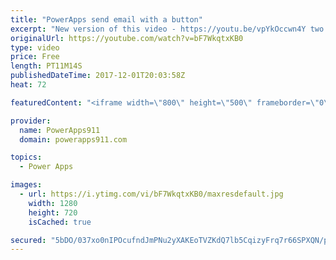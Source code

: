 ```yaml
---
title: "PowerApps send email with a button"
excerpt: "New version of this video - https://youtu.be/vpYkOccwn4Y two years newer and covers in more details.  In this video, we learn to send an email from PowerApps with a button. The final result sends a link to a SharePoint list item helping you learn to leverage edit forms and ThisItem.  This build upon"
originalUrl: https://youtube.com/watch?v=bF7WkqtxKB0
type: video
price: Free
length: PT11M14S
publishedDateTime: 2017-12-01T20:03:58Z
heat: 72

featuredContent: "<iframe width=\"800\" height=\"500\" frameborder=\"0\" src=\"https://www.youtube.com/embed/bF7WkqtxKB0\" allow=\"accelerometer; autoplay; encrypted-media; gyroscope; picture-in-picture\" allowfullscreen></iframe>"

provider:
  name: PowerApps911
  domain: powerapps911.com

topics:
  - Power Apps

images:
  - url: https://i.ytimg.com/vi/bF7WkqtxKB0/maxresdefault.jpg
    width: 1280
    height: 720
    isCached: true

secured: "5bDO/037xo0nIPOcufndJmPNu2yXAKEoTVZKdQ7lb5CqizyFrq7r66SPXQN/pWlbZ0I9Cf5I3Lj7KG5qSJz42ReYGD4CrTFmBUMIUxBv42w5G4CV01reznX0UfQYCqH8pl09HSzxMpunPZKL/3UZn23R/FP5DJ9wIez4eNRCBE0wNjV+lQ1kMB/WkN19LzUrPFrNehcZ/eGShe111Trf2QPySLZMat53fDn5FUNpfxc6g22DBFWSZSkL1l8WhebjvI39+vrX+35xPCFRI+cKJK22vZtV7HAw5KcOBuvciZvf7pbHmOHkV0zpJGeSLMGAFSGdWftrWg4bFdIz6PvdWyAryrXHlV3zfSrGzjsbgpQz4eteYIjgDfhLnlOOSfF/LQysrPOnuDi9MJOfna0VK7CxHVnBGu5m+s2qMSm63aPgYsaXoAUKp94L9PmU9F1P;S51YxFlThcX3riyHeXhg0Q=="
---
```


